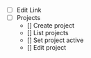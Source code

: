 -  [ ] Edit Link
-  [ ] Projects
   -  [] Create project
   -  [] List projects
   -  [] Set project active
   -  [] Edit project
